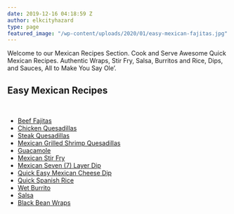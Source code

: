 ```yaml
---
date: 2019-12-16 04:18:59 Z
author: elkcityhazard
type: page
featured_image: "/wp-content/uploads/2020/01/easy-mexican-fajitas.jpg"
---
```


Welcome to our Mexican Recipes Section. Cook and Serve Awesome Quick Mexican Recipes. Authentic Wraps, Stir Fry, Salsa, Burritos and Rice, Dips, and Sauces, All to Make You Say Ole&#8217;.

## Easy Mexican Recipes

&nbsp;

  * [Beef Fajitas][1]
  * [Chicken Quesadillas][2]
  * [Steak Quesadillas][3]
  * [Mexican Grilled Shrimp Quesadillas][4]
  * [Guacamole][5]
  * [Mexican Stir Fry][6]
  * [Mexican Seven (7) Layer Dip][7]
  * [Quick Easy Mexican Cheese Dip][8]
  * [Quick Spanish Rice][9]
  * [Wet Burrito][10]
  * [Salsa][11]
  * [Black Bean Wraps][12]

 [1]: /wordpress/index.php/easy-mexican-recipes/beef-fajitas/
 [2]: /wordpress/index.php/easy-mexican-recipes/chicken-quesadillas/
 [3]: /wordpress/index.php/appetizers/authentic-steak-quesadilla-recipe/
 [4]: /wordpress/index.php/easy-mexican-recipes/mexican-grilled-shrimp-quesadillas/
 [5]: /wordpress/index.php/appetizers/scratch-guacamole-recipe/
 [6]: /wordpress/index.php/easy-mexican-recipes/easy-mexican-stir-fry/
 [7]: /wordpress/index.php/appetizers/mexican-seven-layer-dip-recipe/
 [8]: /wordpress/index.php/easy-mexican-recipes/easy-mexican-cheese-dip/
 [9]: /wordpress/index.php/easy-mexican-recipes/quick-spanish-rice-recipe/
 [10]: /wordpress/index.php/easy-mexican-recipes/easy-wet-burrito/
 [11]: /wordpress/index.php/appetizers/fresh-mexican-salsa-recipe/
 [12]: /wordpress/index.php/appetizers/black-bean-wrap-recipe/